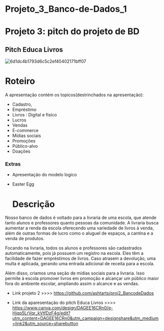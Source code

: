 # Projeto_3_Banco-de-Dados_1 
# Projeto 3: pitch do projeto de BD
## Pitch Educa Livros

![6d1dc4b1793d6c5c2ef40402171bff07](https://github.com/CaroliisRibeiro/Projeto_3_Banco-de-Dados_1/assets/127742540/b13938b7-8233-4a98-bcd0-3b584fdad201)


# Roteiro
A apresentação contém os topicos(destrinchados na apresentação): 
- Cadastro, 
- Empréstimo
- Livros : Digital e fisíco
- Lucros 
- Vendas
- E-commerce
- Mídias sociais
- Promoções
- Público-alvo
- Doações
### Extras
- Apresentação do modelo logico
- Easter Egg
  

   # Descrição
<p>Nosso banco de dados é voltado para a livraria de uma escola, que atende tanto alunos e professores quanto pessoas da comunidade. A livraria busca aumentar a renda da escola oferecendo uma variedade de livros à venda, além de outras formas de lucro como o aluguel de espaços, a cantina e a venda de produtos.

Focando na livraria, todos os alunos e professores são cadastrados automaticamente, pois já possuem um registro na escola. Eles têm a facilidade de fazer empréstimos de livros. Caso atrasem a devolução, uma multa é aplicada, gerando uma entrada adicional de receita para a escola.

Além disso, criamos uma seção de mídias sociais para a livraria. Isso permite à escola promover livros em promoção e alcançar um público maior fora do ambiente escolar, ampliando assim o alcance e as vendas. 
- Link projeto 2 >>>> https://github.com/ashtarts/proj2_BancodeDados
  

- Link da aparesentação do pitch Educa Livros >>>> https://www.canva.com/design/DAGEE16CRn0/e-Hiqp5LrVqr_kVtfDzF4g/edit?utm_content=DAGEE16CRn0&utm_campaign=designshare&utm_medium=link2&utm_source=sharebutton

